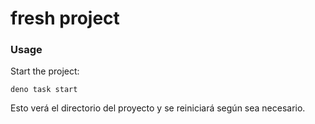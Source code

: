# fresh project

### Usage

Start the project:

```
deno task start
```

Esto verá el directorio del proyecto y se reiniciará según sea necesario.
